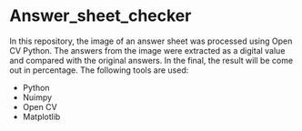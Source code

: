 # Answer_sheet_checker
In this repository, the image of an answer sheet was processed using Open CV Python. The answers from the image were extracted as a digital value and compared with the original answers. In the final, the result will be come out  in percentage.
The following tools are used:
- Python
- Nuimpy
- Open CV
- Matplotlib
